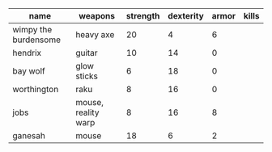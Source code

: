 | name                 | weapons             | strength | dexterity | armor | kills |
|-------------------- |------------------- |-------- |--------- |----- |----- |
| wimpy the burdensome | heavy axe           | 20       | 4         | 6     |       |
| hendrix              | guitar              | 10       | 14        | 0     |       |
| bay wolf             | glow sticks         | 6        | 18        | 0     |       |
| worthington          | raku                | 8        | 16        | 0     |       |
| jobs                 | mouse, reality warp | 8        | 16        | 8     |       |
| ganesah              | mouse               | 18       | 6         | 2     |       |
